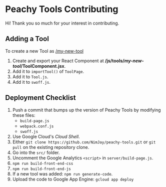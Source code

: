 Peachy Tools Contributing
===

Hi! Thank you so much for your interest in contributing.


## Adding a Tool

To create a new Tool as [/my-new-tool](https://peachytools.com/my-new-tool)
1. Create and export your React Component at **/js/tools/_my-new-tool_/ToolComponent.jsx**.
1. Add it to `importTool()` of `ToolPage`.
1. Add it to `Tool.js`.
1. Add it to `swoff.js`.


## Deployment Checklist
1. Push a commit that bumps up the version of Peachy Tools by modifying these files:
    * `build-page.js`
    * `webpack.conf.js`
    * `swoff.js`
1. Use Google Cloud's _Cloud Shell_.
1. Either `git clone https://github.com/NimJay/peachy-tools.git` or `git pull` on the existing repository clone.
1. Go into the `src/` folder.
1. Uncomment the Google Analytics `<script>` in `server/build-page.js`.
1. `npm run build-front-end-css`
1. `npm run build-front-end-js`
1. If a new tool was added: `npm run generate-code`.
1. Upload the code to Google App Engine: `gcloud app deploy`
